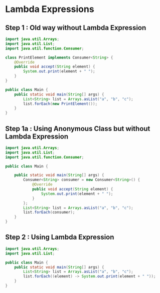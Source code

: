 # Lambda Expressions


## Step 1 : Old way without Lambda Expression

```java
import java.util.Arrays;
import java.util.List;
import java.util.function.Consumer;

class PrintElement implements Consumer<String> {
    @Override
    public void accept(String element) {
        System.out.print(element + " ");
    }
}

public class Main {
    public static void main(String[] args) {
        List<String> list = Arrays.asList("a", "b", "c");
        list.forEach(new PrintElement());
    }
}
```

## Step 1a : Using Anonymous Class but without Lambda Expression

```java
import java.util.Arrays;
import java.util.List;
import java.util.function.Consumer;

public class Main {

    public static void main(String[] args) {
        Consumer<String> consumer = new Consumer<String>() {
            @Override
            public void accept(String element) {
                System.out.print(element + " ");
            }
        };
        List<String> list = Arrays.asList("a", "b", "c");
        list.forEach(consumer);
    }
}
```

## Step 2 : Using Lambda Expression
```java
import java.util.Arrays;
import java.util.List;

public class Main {
    public static void main(String[] args) {
        List<String> list = Arrays.asList("a", "b", "c");
        list.forEach((element) -> System.out.print(element + " "));
    }
}
```
